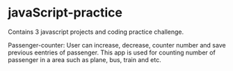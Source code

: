 # javaScript-practice
 Contains 3 javascript projects and coding practice challenge.

 Passenger-counter:
    User can  increase, decrease, counter number and save previous eentries of passenger. This app is used for counting number of passenger in a area such as plane, bus, train  and etc.
